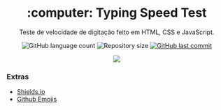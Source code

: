 <h1 align="center">:computer: Typing Speed Test</h1>

<p align="center">Teste de velocidade de digitação feito em HTML, CSS e JavaScript.</p>

<p align="center">
  <img alt="GitHub language count" src="https://img.shields.io/github/languages/count/JohnEmerson1406/Typing_Speed_Test">
  
  <img alt="Repository size" src="https://img.shields.io/github/repo-size/JohnEmerson1406/Typing_Speed_Test">
  
  <a href="https://github.com/JohnEmerson1406/Typing_Speed_Test/commits/master">
    <img alt="GitHub last commit" src="https://img.shields.io/github/last-commit/JohnEmerson1406/Typing_Speed_Test">
  </a>
</p>

<p align="center">
  <img src="https://user-images.githubusercontent.com/43749971/76169699-a1a2b500-6159-11ea-89d0-79dc71896f60.png">
</p>


### Extras
- [Shields.io](https://shields.io/)
- [Github Emojis](https://gist.github.com/rxaviers/7360908)
